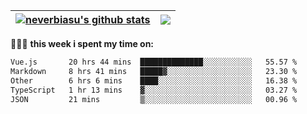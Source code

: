 | <a href="https://github.com/neverbiasu"><img align="center" src="https://github-readme-stats.vercel.app/api?username=neverbiasu&theme=dracula&show_icons=true&hide_border=true&count_private=true" alt="neverbiasu's github stats" /></a> | <a href="https://github.com/neverbiasu"><img align="center" src="https://github-readme-stats.vercel.app/api/top-langs/?username=neverbiasu&theme=dracula&show_icons=true&hide_border=true&layout=compact" /></a> |
| ------------- | ------------- |

👨🏾‍💻 **this week i spent my time on:**
<!--START_SECTION:waka-->

```txt
Vue.js       20 hrs 44 mins  ██████████████░░░░░░░░░░░   55.57 %
Markdown     8 hrs 41 mins   █████▓░░░░░░░░░░░░░░░░░░░   23.30 %
Other        6 hrs 6 mins    ████░░░░░░░░░░░░░░░░░░░░░   16.38 %
TypeScript   1 hr 13 mins    ▓░░░░░░░░░░░░░░░░░░░░░░░░   03.27 %
JSON         21 mins         ▒░░░░░░░░░░░░░░░░░░░░░░░░   00.96 %
```

<!--END_SECTION:waka-->
